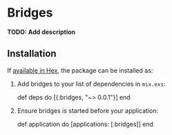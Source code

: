 # Bridges

**TODO: Add description**

## Installation

If [available in Hex](https://hex.pm/docs/publish), the package can be installed as:

  1. Add bridges to your list of dependencies in `mix.exs`:

        def deps do
          [{:bridges, "~> 0.0.1"}]
        end

  2. Ensure bridges is started before your application:

        def application do
          [applications: [:bridges]]
        end

